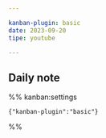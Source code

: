 ```yaml
---

kanban-plugin: basic
date: 2023-09-20
tipe: youtube

---
```


## Daily note





%% kanban:settings
```
{"kanban-plugin":"basic"}
```
%%